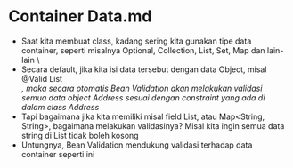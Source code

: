 # Container Data.md
* Saat kita membuat class, kadang sering kita gunakan tipe data container, seperti misalnya Optional, Collection, List, Set, Map dan lain-lain \
* Secara default, jika kita isi data tersebut dengan data Object, misal @Valid List<Address>, maka secara otomatis Bean Validation akan melakukan validasi semua data object Address sesuai dengan constraint yang ada di dalam class Address 
* Tapi bagaimana jika kita memiliki misal field List<String>, atau Map<String, String>, bagaimana melakukan validasinya? Misal kita ingin semua data string di List tidak boleh kosong
* Untungnya, Bean Validation mendukung validasi terhadap data container seperti ini